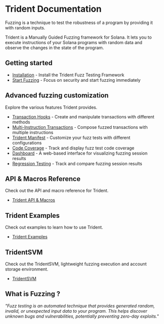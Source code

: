 # Trident Documentation


Fuzzing is a technique to test the robustness of a program by providing it with random inputs.

Trident is a Manually Guided Fuzzing framework for Solana. It lets you to execute instructions of your Solana programs with random data and observe the changes in the state of the program.


##  Getting started

 - [Installation](./basics/installation.md) - Install the Trident Fuzz Testing Framework
 - [Start Fuzzing](./start-fuzzing/index.md) - Focus on security and start fuzzing immediately

## Advanced fuzzing customization

Explore the various features Trident provides.

 - [Transaction Hooks](./trident-advanced/trident-transactions/transaction-hooks/index.md) - Create and manipulate transactions with different methods
 - [Multi-Instruction Transactions](./trident-advanced/trident-transactions/multi-instruction-transactions/index.md) - Compose fuzzed transactions with multiple instructions
 - [Trident Manifest](./trident-manifest/index.md) - Customize your fuzz tests with different configurations
 - [Code Coverage](./trident-advanced/code-coverage/index.md) - Track and display fuzz test code coverage
 - [Dashboard](./trident-advanced/dashboard/index.md) - A web-based interface for visualizing fuzzing session results
 - [Regression Testing](./trident-advanced/regression/index.md) - Track and compare fuzzing session results

## API & Macros Reference

Check out the API and macro reference for Trident.

 - [Trident API & Macros](./trident-api-macro/index.md)

## Trident Examples

Check out examples to learn how to use Trident.

 - [Trident Examples](./trident-examples/trident-examples.md)

## TridentSVM

Check out the TridentSVM, lightweight fuzzing execution and account storage environment.

 - [TridentSVM](./trident-svm/index.md)


## What is Fuzzing ?

*"Fuzz testing is an automated technique that provides generated random, invalid, or unexpected input data to your program. This helps discover unknown bugs and vulnerabilities, potentially preventing zero-day exploits."*

<div id="fuzz-asciinema" style="z-index: 1; position: relative;"></div>
<script>
  window.onload = function(){
    AsciinemaPlayer.create('./images/trident.cast', document.getElementById('fuzz-asciinema'), { preload: true, autoPlay: true, rows: 35 });
}
</script>
